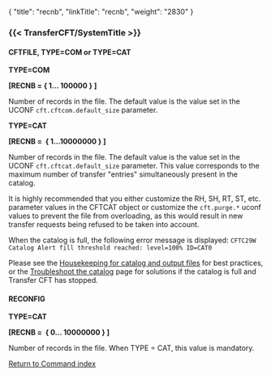 {
    "title": "recnb",
    "linkTitle": "recnb",
    "weight": "2830"
}<span id="recnb"></span>

### {{< TransferCFT/SystemTitle  >}}

#### CFTFILE, TYPE=COM or TYPE=CAT

**TYPE=COM**

**\[RECNB = { 1... 100000 } \]**

Number of records in the file. The default value is the value set in the UCONF <span class="code">`cft.cftcom.default_size`</span> parameter.

****TYPE=CAT****

**\[RECNB =  { 1...10000000 } \]**

Number of records in the file. The default value is the value set in the UCONF <span class="code">`cft.cftcat.default_size`</span> parameter. This value corresponds to the maximum
number of transfer "entries" simultaneously present in the catalog.

It is highly recommended that you either customize the RH, SH, RT, ST, etc. parameter values in the CFTCAT object or customize the <span class="code">`cft.purge.*`</span> uconf values to prevent the file from overloading, as this would result in new transfer requests being refused to be taken into account.

When the catalog is full, the following error message is displayed: <span class="code">`CFTC29W Catalog Alert fill threshold reached: level=100% ID=CAT0`</span>

Please see the <a href="../../../../admin_intro/admin_monitoring_intro/housekeeping_catalog" class="MCXref xref">Housekeeping for catalog and output files</a> for best practices, or the <a href="../../../../troubleshoot_intro/admin_troubleshooting_server/admin_troubleshooting_runtime/troubleshoot_catalog" class="MCXref xref">Troubleshoot the catalog</a> page for solutions if the catalog is full and Transfer CFT has stopped.

#### RECONFIG

****TYPE=CAT****

**\[RECNB =  {
0... 10000000 } \]**

Number of records in the file. When TYPE = CAT, this value is mandatory.

[Return to Command index](../../)
